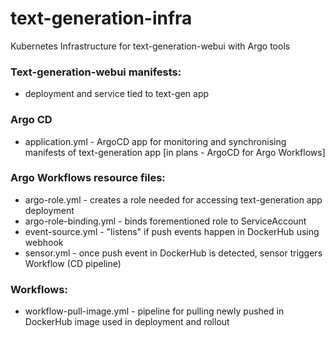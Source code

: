 # text-generation-infra
Kubernetes Infrastructure for text-generation-webui with Argo tools

### Text-generation-webui manifests:
- deployment and service tied to text-gen app

### Argo CD
- application.yml - ArgoCD app for monitoring and synchronising manifests of text-generation app
[in plans - ArgoCD for Argo Workflows]

### Argo Workflows resource files:
- argo-role.yml - creates a role needed for accessing text-generation app deployment
- argo-role-binding.yml - binds forementioned role to ServiceAccount
- event-source.yml - "listens" if push events happen in DockerHub using webhook
- sensor.yml - once push event in DockerHub is detected, sensor triggers Workflow (CD pipeline)

### Workflows:
- workflow-pull-image.yml - pipeline for pulling newly pushed in DockerHub image used in deployment and rollout
